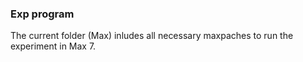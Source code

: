### Exp program
The current folder (Max) inludes all necessary maxpaches to run the experiment in Max 7.